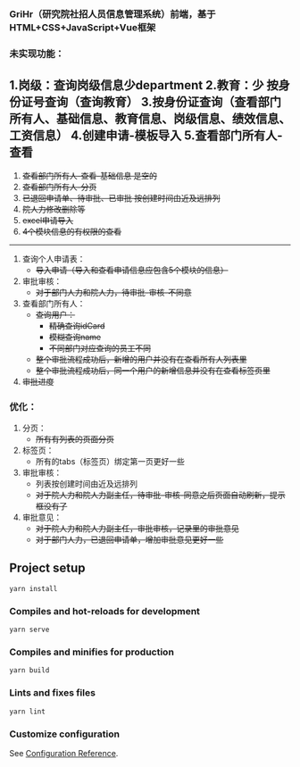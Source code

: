 ### GriHr（研究院社招人员信息管理系统）前端，基于HTML+CSS+JavaScript+Vue框架
### 未实现功能：
1.岗级：查询岗级信息少department
2.教育：少 按身份证号查询（查询教育）
3.按身份证查询（查看部门所有人、基础信息、教育信息、岗级信息、绩效信息、工资信息）
4.创建申请-模板导入
5.查看部门所有人-查看
---
1. ~~查看部门所有人-查看-基础信息 是空的~~
2. ~~查看部门所有人-分页~~
3. ~~已退回申请单、待审批、已审批 按创建时间由近及远排列~~
4. ~~院人力修改删除等~~
5. ~~excel申请导入~~
6. ~~4个模块信息的有权限的查看~~
---
1. 查询个人申请表：
   - ~~导入申请（导入和查看申请信息应包含5个模块的信息）~~
2. 审批审核：
   - ~~对于部门人力和院人力，待审批-审核-不同意~~
3. 查看部门所有人：
   - ~~查询用户：~~
     - ~~精确查询idCard~~
     - ~~模糊查询name~~
     - ~~不同部门对应查询的员工不同~~
   - ~~整个审批流程成功后，新增的用户并没有在查看所有人列表里~~
   - ~~整个审批流程成功后，同一个用户的新增信息并没有在查看标签页里~~
4. ~~审批进度~~
### 优化：
1. 分页：
   - ~~所有有列表的页面分页~~
2. 标签页：
   - 所有的tabs（标签页）绑定第一页更好一些
3. 审批审核：
   - 列表按创建时间由近及远排列
   - ~~对于院人力和院人力副主任，待审批-审核-同意之后页面自动刷新，提示框没有了~~
4. 审批意见：
   - ~~对于院人力和院人力副主任，审批审核，记录里的审批意见~~
   - ~~对于部门人力，已退回申请单，增加审批意见更好一些~~

## Project setup
```
yarn install
```

### Compiles and hot-reloads for development
```
yarn serve
```

### Compiles and minifies for production
```
yarn build
```

### Lints and fixes files
```
yarn lint
```

### Customize configuration
See [Configuration Reference](https://cli.vuejs.org/config/).